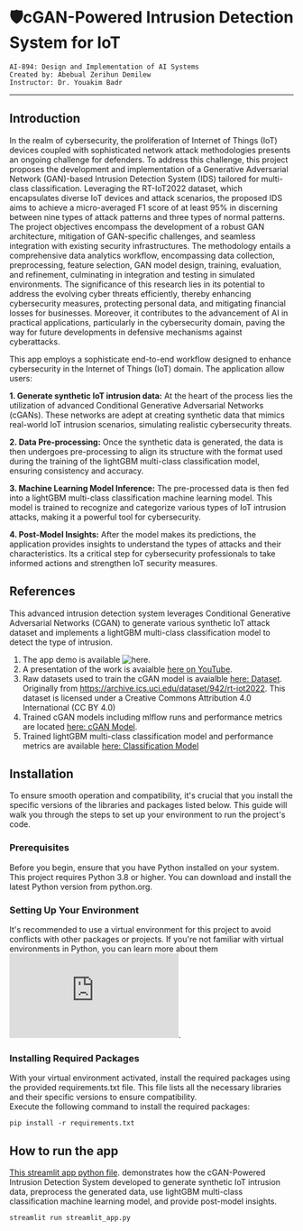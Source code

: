 # 🛡️cGAN-Powered Intrusion Detection System for IoT
```
AI-894: Design and Implementation of AI Systems
Created by: Abebual Zerihun Demilew
Instructor: Dr. Youakim Badr

```
***
## Introduction 

In the realm of cybersecurity, the proliferation of Internet of Things (IoT) devices coupled with sophisticated network attack methodologies presents an ongoing challenge for defenders. To address this challenge, this project proposes the development and implementation of a Generative Adversarial Network (GAN)-based Intrusion Detection System (IDS) tailored for multi-class classification. Leveraging the RT-IoT2022 dataset, which encapsulates diverse IoT devices and attack scenarios, the proposed IDS aims to achieve a micro-averaged F1 score of at least 95% in discerning between nine types of attack patterns and three types of normal patterns. The project objectives encompass the development of a robust GAN architecture, mitigation of GAN-specific challenges, and seamless integration with existing security infrastructures. The methodology entails a comprehensive data analytics workflow, encompassing data collection, preprocessing, feature selection, GAN model design, training, evaluation, and refinement, culminating in integration and testing in simulated environments. The significance of this research lies in its potential to address the evolving cyber threats efficiently, thereby enhancing cybersecurity measures, protecting personal data, and mitigating financial losses for businesses. Moreover, it contributes to the advancement of AI in practical applications, particularly in the cybersecurity domain, paving the way for future developments in defensive mechanisms against cyberattacks.  <br>

This app employs a sophisticate end-to-end workflow designed to enhance cybersecurity in the Internet of Things (IoT) domain. The application allow users:

**1. Generate synthetic IoT intrusion data:** At the heart of the process lies the utilization of advanced Conditional Generative Adversarial Networks (cGANs). These networks are adept at creating synthetic data that mimics real-world IoT intrusion scenarios, simulating realistic cybersecurity threats.

**2. Data Pre-processing:** Once the synthetic data is generated, the data is then undergoes pre-processing to align its structure with the format used during the training of the lightGBM multi-class classification model, ensuring consistency and accuracy.

**3. Machine Learning Model Inference:** The pre-processed data is then fed into a lightGBM multi-class classification machine learning model. This model is trained to recognize and categorize various types of IoT intrusion attacks, making it a powerful tool for cybersecurity.

**4. Post-Model Insights:** After the model makes its predictions, the application provides insights to understand the types of attacks and their characteristics. Its a critical step for cybersecurity professionals to take informed actions and strengthen IoT security measures.


## References

This advanced intrusion detection system leverages Conditional Generative Adversarial Networks (CGAN) to generate various synthetic IoT attack dataset and implements a lightGBM multi-class classification model to detect the type of intrusion. 
1. The app demo is available ![here](https://legendary-memory-v6gj9p4p65rhw66q-8501.app.github.dev/). <br>
2. A presentation of the work is avaialble [here on YouTube](https://youtu.be/V7AaaVSHWbA).
3. Raw datasets used to train the cGAN model is avaialble [here: Dataset](https://github.com/psuprojects/AI-Driven-Cybersecurity/tree/main/Dataset). Originally from https://archive.ics.uci.edu/dataset/942/rt-iot2022. This dataset is licensed under a Creative Commons Attribution 4.0 International (CC BY 4.0)
4. Trained cGAN models including mlflow runs and performance metrics are located [here: cGAN Model](https://github.com/psuprojects/AI-Driven-Cybersecurity/tree/main/cGAN%20Model).
5. Trained lightGBM multi-class classification model and performance metrics are available [here: Classification Model](https://github.com/psuprojects/AI-Driven-Cybersecurity/tree/main/Multiclass%20Classification%20Model)

## Installation

To ensure smooth operation and compatibility, it's crucial that you install the specific versions of the libraries and packages listed below. This guide will walk you through the steps to set up your environment to run the project's code. <br>
### Prerequisites
Before you begin, ensure that you have Python installed on your system. This project requires Python 3.8 or higher. You can download and install the latest Python version from python.org.

### Setting Up Your Environment
It's recommended to use a virtual environment for this project to avoid conflicts with other packages or projects. If you're not familiar with virtual environments in Python, you can learn more about them ![here](https://docs.python.org/3/tutorial/venv.html).

### Installing Required Packages
With your virtual environment activated, install the required packages using the provided requirements.txt file. This file lists all the necessary libraries and their specific versions to ensure compatibility. <br>
Execute the following command to install the required packages:

```
pip install -r requirements.txt
```

## How to run the app

[This streamlit app python file](https://github.com/psuprojects/AI-Driven-Cybersecurity/blob/main/app/streamlit_app.py). demonstrates how the cGAN-Powered Intrusion Detection System developed to generate synthetic IoT intrusion data, preprocess the generated data, use lightGBM multi-class classification machine learning model, and provide post-model insights. 

```
streamlit run streamlit_app.py

```







